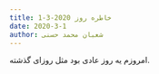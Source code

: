 ```yaml
---
title: خاطره روز 2020-3-1
date: 2020-3-1
author: شعبان محمد حسنی
---
```


امروزم یه روز عادی بود مثل روزای گذشته.